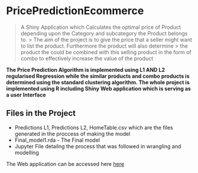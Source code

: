 # PricePredictionEcommerce

> A Shiny Application which Calculates the optimal price of Product depending upon the Category and subcategory the Product belongs to.   > The aim of the project is to give the price that a seller might want to list the product. Furthermore the product will also determine   > the product the could be combined with this selling product in the form of combo to effectively increase the value of the product

**The Price Prediction Algorithm is implemented using L1 AND L2 regularised Regression while the similar products and combo products is determined using the standard clustering algorithm. The whole project is implemented using R including Shiny Web application which is serving as a user Interface** 

## Files in the Project

* Predictions L1, Predictions L2, HomeTable.csv which are the files generated in the proccess of making the model
* Final_model1.rda - The Final model
* Jupyter File detailng the process that was followed in wrangling and modelling

The Web application can be accessed here [here](https://projectclickstream.shinyapps.io/Attempr/)
